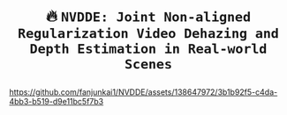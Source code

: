 # <p align=center> :fire: `NVDDE: Joint Non-aligned Regularization Video Dehazing and Depth Estimation in Real-world Scenes`</p>
https://github.com/fanjunkai1/NVDDE/assets/138647972/3b1b92f5-c4da-4bb3-b519-d9e11bc5f7b3
